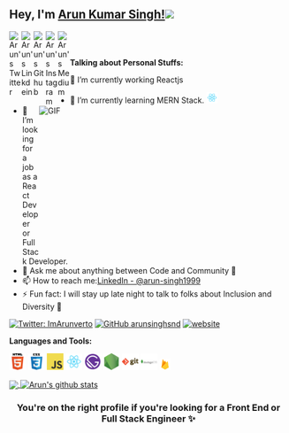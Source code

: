 ## Hey, I'm [Arun Kumar Singh!](https://arunkumarsingh.me)<img src="https://media.giphy.com/media/hvRJCLFzcasrR4ia7z/giphy.gif" width="25px">

<a href="https://twitter.com/ImArunverto">
  <img align="left" alt="Arun's Twitter" width="22px" src="https://cdn.jsdelivr.net/npm/simple-icons@v3/icons/twitter.svg" />
</a>
<a href="https://www.linkedin.com/in/arun-singh1999">
  <img align="left" alt="Arun's Linkdein" width="22px" src="https://cdn.jsdelivr.net/npm/simple-icons@v3/icons/linkedin.svg" />
</a>
<a href="https://github.com/arunsinghsnd">
  <img align="left" alt="Arun's Github" width="22px" src="https://cdn.jsdelivr.net/npm/simple-icons@v3/icons/github.svg" />
</a>
<a href="https://www.instagram.com/arun.singh.999/">
  <img align="left" alt="Arun's Instagram" width="22px" src="https://cdn.jsdelivr.net/npm/simple-icons@v3/icons/instagram.svg" />
</a>
<a href="https://medium.com/@arunsinghsnd">
  <img align="left" alt="Arun's Medium" width="22px" src="https://cdn.jsdelivr.net/npm/simple-icons@v3/icons/medium.svg" />
</a>


<br/>
<br/>
<a href="https://arunkumarsingh.me/" target="_blank"><img align="right" alt="GIF" src="https://github.com/arunsinghsnd/arunsinghsnd/blob/master/ezgif.com-optimize.gif?raw=true" width="450" height="270" /></a>

**Talking about Personal Stuffs:**

 🔭 I’m currently working Reactjs
<!-- - 👯 I’m looking to collaborate on . -->
- 🌱 I’m currently learning MERN Stack. <code><img height="20" src="https://raw.githubusercontent.com/github/explore/80688e429a7d4ef2fca1e82350fe8e3517d3494d/topics/react/react.png"></code> 
- 🤔 I’m looking for a job as a React Developer or Full Stack Developer.
- 💬 Ask me about anything between Code and Community 💖
- 📫 How to reach me:[LinkedIn - @arun-singh1999](https://www.linkedin.com/in/arun-singh1999/)
- ⚡ Fun fact: I will stay up late night to talk to folks about Inclusion and Diversity :owl:

[![Twitter: ImArunverto](https://img.shields.io/twitter/follow/ImArunverto?style=social)](https://twitter.com/ImArunverto)
[![GitHub arunsinghsnd](https://img.shields.io/github/followers/arunsinghsnd?label=follow&style=social)](https://github.com/arunsinghsnd)
[![website](https://img.shields.io/badge/PortfolioWebsite-arunkumarsingh.me-2648ff?style=flat-square&logo=firefox)](https://arunkumarsingh.me/)


**Languages and Tools:**  

<code><img height="30" src="https://raw.githubusercontent.com/github/explore/80688e429a7d4ef2fca1e82350fe8e3517d3494d/topics/html/html.png"></code>
<code><img height="30" src="https://raw.githubusercontent.com/github/explore/80688e429a7d4ef2fca1e82350fe8e3517d3494d/topics/css/css.png"></code>
<code><img height="30" src="https://raw.githubusercontent.com/github/explore/80688e429a7d4ef2fca1e82350fe8e3517d3494d/topics/javascript/javascript.png"></code>
<code><img height="30" src="https://raw.githubusercontent.com/github/explore/80688e429a7d4ef2fca1e82350fe8e3517d3494d/topics/react/react.png"></code>
<code><img height="30" src="https://raw.githubusercontent.com/github/explore/e94815998e4e0713912fed477a1f346ec04c3da2/topics/gatsby/gatsby.png"></code>
<code><img height="30" src="https://raw.githubusercontent.com/github/explore/80688e429a7d4ef2fca1e82350fe8e3517d3494d/topics/nodejs/nodejs.png"></code>
<code><img height="30" src="https://raw.githubusercontent.com/github/explore/80688e429a7d4ef2fca1e82350fe8e3517d3494d/topics/git/git.png"></code>
<code><img height="30" src="https://raw.githubusercontent.com/github/explore/80688e429a7d4ef2fca1e82350fe8e3517d3494d/topics/mongodb/mongodb.png"></code>
<code><img height="20" src="https://raw.githubusercontent.com/github/explore/80688e429a7d4ef2fca1e82350fe8e3517d3494d/topics/firebase/firebase.png"></code>

<a href="https://github.com/arunsinghsnd">
  <img align="center" src="https://github-readme-stats.vercel.app/api/top-langs/?username=arunsinghsnd&theme=gotham&hide_langs_below=1" />
</a>
<a href="https://github.com/arunsinghsnd">
 <img align="center" src="https://github-readme-stats.vercel.app/api?username=arunsinghsnd&show_icons=true&theme=gotham&line_height=27" alt="Arun's github stats"/>
</a>
<div align="center">

### You're on the right profile if you're looking for a Front End or Full Stack Engineer ✨

</div>

